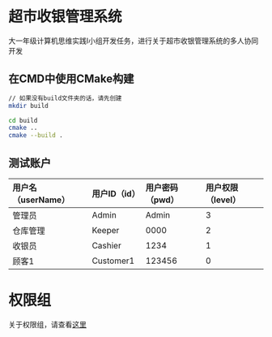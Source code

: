 # 超市收银管理系统
大一年级计算机思维实践I小组开发任务，进行关于超市收银管理系统的多人协同开发



## 在CMD中使用CMake构建

``` bash
// 如果没有build文件夹的话，请先创建
mkdir build

cd build
cmake ..
cmake --build .

```



## 测试账户

| 用户名（userName） | 用户ID（id） | 用户密码（pwd） | 用户权限（level） |
| :----------------- | :--------------- | :------------------ | :-------------------- |
| 管理员             | Admin            | Admin               | 3                     |
| 仓库管理           | Keeper           | 0000                | 2                     |
| 收银员             | Cashier          | 1234                | 1                     |
| 顾客1              | Customer1        | 123456              | 0                     |



# 权限组

关于权限组，请查看[这里](doc/authority.md)
